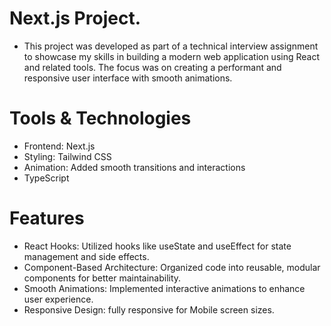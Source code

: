 # Next.js Project.
- This project was developed as part of a technical interview assignment to showcase my skills in building a modern web application using React and related tools. The focus was on creating a performant and responsive user interface with smooth animations.
# Tools & Technologies
- Frontend: Next.js
- Styling: Tailwind CSS 
- Animation: Added smooth transitions and interactions
- TypeScript

# Features
- React Hooks: Utilized hooks like useState and useEffect for state management and side effects.
- Component-Based Architecture: Organized code into reusable, modular components for better maintainability.
- Smooth Animations: Implemented interactive animations to enhance user experience.
- Responsive Design: fully responsive for Mobile screen sizes.




